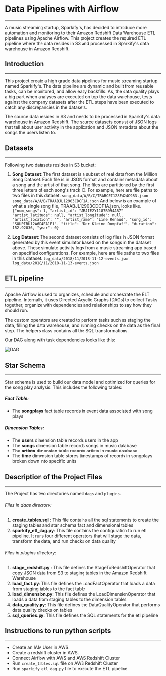# Data Pipelines with Airflow
-----
A music streaming startup, Sparkify's, has decided to introduce more automation and monitoring to their Amazon Redshift Data Warehouse ETL pipelines using Apache Airflow. This project creates the required ETL pipeline where the data resides in S3 and processed in Sparkify's data warehouse in Amazon Redshift.

## Introduction
----
This project create a high grade data pipelines for music streaming startup named Sparkify's. The data pipeline are dynamic and built from reusable tasks, can be monitored, and allow easy backfills. As, the data quality plays a big part when analyses are executed on top the data warehouse,  tests against the company datasets after the ETL steps have been executed to catch any discrepancies in the datasets.

The source data resides in S3 and needs to be processed in Sparkify's data warehouse in Amazon Redshift. The source datasets consist of JSON logs that tell about user activity in the application and JSON metadata about the songs the users listen to.


## Datasets
---
Following two datasets resides in S3 bucket: 
1) **Song Dataset**: The first dataset is a subset of real data from the Million Song Dataset. Each file is in JSON format and contains metadata about a song and the artist of that song. The files are partitioned by the first three letters of each song's track ID. For example, here are file paths to two files in this dataset.
```song_data/A/B/C/TRABCEI128F424C983.json```
```song_data/A/A/B/TRAABJL12903CDCF1A.json```
And below is an example of what a single song file, TRAABJL12903CDCF1A.json, looks like.
```{"num_songs": 1, "artist_id": "ARJIE2Y1187B994AB7", "artist_latitude": null, "artist_longitude": null, "artist_location": "", "artist_name": "Line Renaud", "song_id": "SOUPIRU12A6D4FA1E1", "title": "Der Kleine Dompfaff", "duration": 152.92036, "year": 0}```

2) **Log Dataset**: The second dataset consists of log files in JSON format generated by this event simulator based on the songs in the dataset above. These simulate activity logs from a music streaming app based on specified configurations. For example, here are file paths to two files in this dataset.
```log_data/2018/11/2018-11-12-events.json```
```log_data/2018/11/2018-11-13-events.json```

## ETL pipeline
-----
Apache Airflow is used to organizes, schedule and orchestrate the ELT pipeline. Internally, it uses Directed Acyclic Graphs (DAGs) to collect Tasks together, organize with dependencies and relationships to say how they should run. 

The custom operators are created to perform tasks such as staging the data, filling the data warehouse, and running checks on the data as the final step. The helpers class  contains all the SQL transformations.

Our DAG along with task dependencies looks like this:

![DAG](dag.png)

## Star Schema
-----

Star schema is used to build our data model and optimized for queries for the song play analysis. This includes the following tables:

##### Fact Table:
- The **songplays**  fact table records in event data associated with song plays 

##### Dimension Tables:
- The **users** dimension table records users in the app
- The **songs** dimension table records songs in music database
- The **artists** dimension table records artists in music database
- The **time** dimension table stores timestamps of records in songplays broken down into specific units

## Description of the Project Files
---
The Project has two directories named ```dags``` and ```plugins```.

###### Files in dags directory:
1) **create_tables.sql** : This file contains all the sql statements to create the staging tables and star schema fact and dimensional tables
2) **sparkify_etl_dag.py**: This file contains the configuration to run etl pipeline. It runs four different operators that will stage the data, transform the data, and run checks on data quality

###### Files in plugins directory:
1) **stage_redshift.py** : This file defines the StageToRedshiftOperator that copy JSON data from S3 to staging tables in the Amazon Redshift Warehouse
2) **load_fact.py**: This file defines the LoadFactOperator that loads a data from staging tables to the fact table
3) **load_dimension.py**: This file defines the LoadDimensionOperator that loads a data from staging tables to the dimension tables
4) **data_quality.py**:  This file defines the DataQualityOperator that performs data quality checks on tables
5) **sql_queries.py**: This file defines the SQL statements for the etl pipeline



## Instructions to run python scripts
---
-  Create an IAM User in AWS. 
-  Create a redshift cluster in AWS.
-  Connect Airflow with AWS and AWS Redshift Cluster
-  Run ```create_tables.sql``` file on AWS Redshift Cluster
-  Run ```sparkify_etl_dag.py``` file to execute the ETL pipeline 